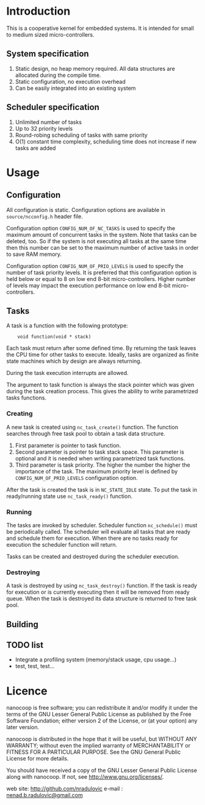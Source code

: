 
# Introduction 

This is a cooperative kernel for embedded systems. It is intended for small to
medium sized micro-controllers.

## System specification
1. Static design, no heap memory required. All data structures are allocated
    during the compile time.
2. Static configuration, no execution overhead
3. Can be easily integrated into an existing system

## Scheduler specification
1. Unlimited number of tasks
2. Up to 32 priority levels
3. Round-robing scheduling of tasks with same priority
4. O(1) constant time complexity, scheduling time does not increase if new tasks 
    are added

# Usage
## Configuration
All configuration is static. Configuration options are available in 
`source/ncconfig.h` header file. 

Configuration option `CONFIG_NUM_OF_NC_TASKS` is used to specify the maximum 
amount of concurrent tasks in the system. Note that tasks can be deleted, too.
So if the system is not executing all tasks at the same time then this number
can be set to the maximum number of active tasks in order to save RAM memory.

Configuration option `CONFIG_NUM_OF_PRIO_LEVELS` is used to specify the number 
of task priority levels. It is preferred that this configuration option is held 
below or equal to 8 on low end 8-bit micro-controllers. Higher number of levels 
may impact the execution performance on low end 8-bit micro-controllers.

## Tasks
A task is a function with the following prototype: 

        void function(void * stack)
    
Each task must return after some defined time. By returning the task leaves the
CPU time for other tasks to execute. Ideally, tasks are organized as finite 
state machines which by design are always returning.

During the task execution interrupts are allowed. 

The argument to task function is always the stack pointer which was given during 
the task creation process. This gives the ability to write parametrized tasks 
functions.

### Creating
A new task is created using `nc_task_create()` function. The function searches
through free task pool to obtain a task data structure.

1. First parameter is pointer to task function.
2. Second parameter is pointer to task stack space. This parameter is optional 
and it is needed when writing parametrized task functions.
3. Third parameter is task priority. The higher the number the higher the 
importance of the task. The maximum priority level is defined by 
`CONFIG_NUM_OF_PRIO_LEVELS` configuration option.

After the task is created the task is in `NC_STATE_IDLE` state. To put the task
in ready/running state use `nc_task_ready()` function.

### Running
The tasks are invoked by scheduler. Scheduler function `nc_schedule()` must be
periodically called. The scheduler will evaluate all tasks that are ready and
schedule them for execution. When there are no tasks ready for execution the 
scheduler function will return.

Tasks can be created and destroyed during the scheduler execution.

### Destroying
A task is destroyed by using `nc_task_destroy()` function. If the task is ready
for execution or is currently executing then it will be removed from ready 
queue. When the task is destroyed its data structure is returned to free task 
pool.

## Building

## TODO list

- Integrate a profiling system (memory/stack usage, cpu usage...)
- test, test, test...

# Licence

nanocoop is free software; you can redistribute it and/or modify
it under the terms of the GNU Lesser General Public License as published by
the Free Software Foundation; either version 2 of the License, or
(at your option) any later version.

nanocoop is distributed in the hope that it will be useful,
but WITHOUT ANY WARRANTY; without even the implied warranty of
MERCHANTABILITY or FITNESS FOR A PARTICULAR PURPOSE.  See the
GNU General Public License for more details.

You should have received a copy of the GNU Lesser General Public License
along with nanocoop.  If not, see <http://www.gnu.org/licenses/>.

web site:    http://github.com/nradulovic
e-mail  :    nenad.b.radulovic@gmail.com



